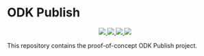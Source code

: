 <!-- omit in toc -->

# ODK Publish

<div align="center">
  <a target="_blank" href="https://github.com/caktus/odk-publish/blob/main/LICENSE" style="background:none">
    <img src="https://img.shields.io/badge/License-MIT-blue.svg?label=license">
  </a>
  <a target="_blank" href="https://github.com/caktus/odk-publish/actions/workflows/tests.yaml" style="background:none">
    <img src="https://github.com/caktus/odk-publish/actions/workflows/tests.yaml/badge.svg?branch=main">
  </a>
  <a target="_blank" href="https://github.com/caktus/odk-publish/actions/workflows/docker-publish.yml" style="background:none">
    <img src="https://github.com/caktus/odk-publish/actions/workflows/docker-publish.yml/badge.svg?branch=main">
  </a>
  <a target="_blank" href="https://odk-publish.readthedocs.io/" style="background:none">
    <img src="https://img.shields.io/readthedocs/odk-publish?logo=read-the-docs&logoColor=white">
  </a>
</div>

This repository contains the proof-of-concept ODK Publish project.
